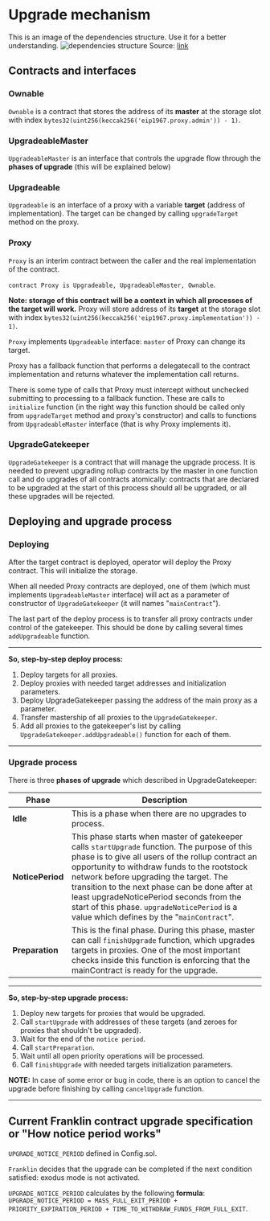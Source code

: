 # Upgrade mechanism

This is an image of the dependencies structure. Use it for a better understanding.
![dependencies structure](https://docs.google.com/drawings/d/e/2PACX-1vQWlvxseJXa-X8PhrkpshBiE_rlJJak4noE2wl__0uH957MHK2jLlzxWMfOMsr7AnzpfMqga52bn-Oc/pub?w=960&h=720)
Source: [link](https://docs.google.com/drawings/d/13SlGac7BHqFeL0J0J3BHdn_nx2tZcbN_u4kWn8Q7t7c/edit)

## Contracts and interfaces

### Ownable

`Ownable` is a contract that stores the address of its **master** at the storage slot with index
`bytes32(uint256(keccak256('eip1967.proxy.admin')) - 1)`.

### UpgradeableMaster

`UpgradeableMaster` is an interface that controls the upgrade flow through the **phases of upgrade** (this will be
explained below)

### Upgradeable

`Upgradeable` is an interface of a proxy with a variable **target** (address of implementation). The target can be
changed by calling `upgradeTarget` method on the proxy.

### Proxy

`Proxy` is an interim contract between the caller and the real implementation of the contract.

`contract Proxy is Upgradeable, UpgradeableMaster, Ownable`.

**Note: storage of this contract will be a context in which all processes of the target will work.** Proxy will store
address of its **target** at the storage slot with index
`bytes32(uint256(keccak256('eip1967.proxy.implementation')) - 1)`.

`Proxy` implements `Upgradeable` interface: `master` of Proxy can change its target.

Proxy has a fallback function that performs a delegatecall to the contract implementation and returns whatever the
implementation call returns.

There is some type of calls that Proxy must intercept without unchecked submitting to processing to a fallback function.
These are calls to `initialize` function (in the right way this function should be called only from `upgradeTarget`
method and proxy's constructor) and calls to functions from `UpgradeableMaster` interface (that is why Proxy implements
it).

### UpgradeGatekeeper

`UpgradeGatekeeper` is a contract that will manage the upgrade process. It is needed to prevent upgrading rollup
contracts by the master in one function call and do upgrades of all contracts atomically: contracts that are declared to
be upgraded at the start of this process should all be upgraded, or all these upgrades will be rejected.

## Deploying and upgrade process

### Deploying

After the target contract is deployed, operator will deploy the Proxy contract. This will initialize the storage.

When all needed Proxy contracts are deployed, one of them (which must implements `UpgradeableMaster` interface) will act
as a parameter of constructor of `UpgradeGatekeeper` (it will names "`mainContract`").

The last part of the deploy process is to transfer all proxy contracts under control of the gatekeeper. This should be
done by calling several times `addUpgradeable` function.

---

**So, step-by-step deploy process:**

1. Deploy targets for all proxies.
2. Deploy proxies with needed target addresses and initialization parameters.
3. Deploy UpgradeGatekeeper passing the address of the main proxy as a parameter.
4. Transfer mastership of all proxies to the `UpgradeGatekeeper`.
5. Add all proxies to the gatekeeper's list by calling `UpgradeGatekeeper.addUpgradeable()` function for each of them.

---

### Upgrade process

There is three **phases of upgrade** which described in UpgradeGatekeeper:

| Phase            | Description                                                                                                                                                                                                                                                                                                                                                                                                                           |
| ---------------- | ------------------------------------------------------------------------------------------------------------------------------------------------------------------------------------------------------------------------------------------------------------------------------------------------------------------------------------------------------------------------------------------------------------------------------------- |
| **Idle**         | This is a phase when there are no upgrades to process.                                                                                                                                                                                                                                                                                                                                                                                |
| **NoticePeriod** | This phase starts when master of gatekeeper calls `startUpgrade` function. The purpose of this phase is to give all users of the rollup contract an opportunity to withdraw funds to the rootstock network before upgrading the target. The transition to the next phase can be done after at least upgradeNoticePeriod seconds from the start of this phase. `upgradeNoticePeriod` is a value which defines by the "`mainContract`". |
| **Preparation**  | This is the final phase. During this phase, master can call `finishUpgrade` function, which upgrades targets in proxies. One of the most important checks inside this function is enforcing that the mainContract is ready for the upgrade.                                                                                                                                                                                           |

---

**So, step-by-step upgrade process:**

1. Deploy new targets for proxies that would be upgraded.
2. Call `startUpgrade` with addresses of these targets (and zeroes for proxies that shouldn't be upgraded).
3. Wait for the end of the `notice period`.
4. Call `startPreparation`.
5. Wait until all open priority operations will be processed.
6. Call `finishUpgrade` with needed targets initialization parameters.

**NOTE:** In case of some error or bug in code, there is an option to cancel the upgrade before finishing by calling
`cancelUpgrade` function.

---

## Current Franklin contract upgrade specification or "How notice period works"

`UPGRADE_NOTICE_PERIOD` defined in Config.sol.

`Franklin` decides that the upgrade can be completed if the next condition satisfied: exodus mode is not activated.

`UPGRADE_NOTICE_PERIOD` calculates by the following **formula**:
`UPGRADE_NOTICE_PERIOD = MASS_FULL_EXIT_PERIOD + PRIORITY_EXPIRATION_PERIOD + TIME_TO_WITHDRAW_FUNDS_FROM_FULL_EXIT`.
